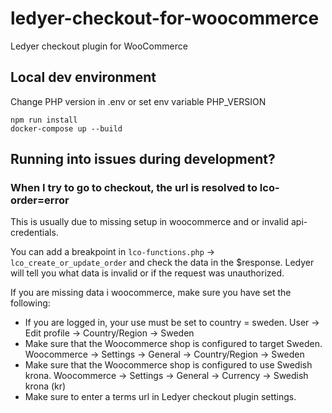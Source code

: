 # ledyer-checkout-for-woocommerce

Ledyer checkout plugin for WooCommerce

## Local dev environment

Change PHP version in .env or set env variable PHP_VERSION

```shell
npm run install
docker-compose up --build
```

## Running into issues during development?

### When I try to go to checkout, the url is resolved to lco-order=error

This is usually due to missing setup in woocommerce and or invalid api-credentials.

You can add a breakpoint in `lco-functions.php` -> `lco_create_or_update_order` and check the data in the $response. Ledyer will tell you what data is invalid or if the request was unauthorized.

If you are missing data i woocommerce, make sure you have set the following:

- If you are logged in, your use must be set to country = sweden. User -> Edit profile -> Country/Region -> Sweden
- Make sure that the Woocommerce shop is configured to target Sweden. Woocommerce -> Settings -> General -> Country/Region -> Sweden
- Make sure that the Woocommerce shop is configured to use Swedish krona. Woocommerce -> Settings -> General -> Currency -> Swedish krona (kr)
- Make sure to enter a terms url in Ledyer checkout plugin settings.
